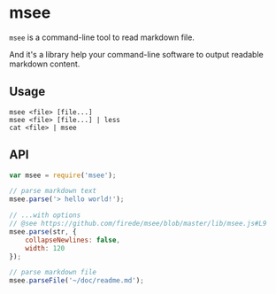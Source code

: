 msee
===

`msee` is a command-line tool to read markdown file.

And it's a library help your command-line software to output readable markdown content.

## Usage

    msee <file> [file...]
    msee <file> [file...] | less
    cat <file> | msee

## API

```javascript
var msee = require('msee');

// parse markdown text
msee.parse('> hello world!');

// ...with options
// @see https://github.com/firede/msee/blob/master/lib/msee.js#L9
msee.parse(str, {
    collapseNewlines: false,
    width: 120
});

// parse markdown file
msee.parseFile('~/doc/readme.md');
```
